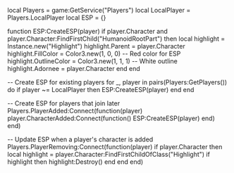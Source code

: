 local Players = game:GetService("Players")
local LocalPlayer = Players.LocalPlayer
local ESP = {}

function ESP:CreateESP(player)
    if player.Character and player.Character:FindFirstChild("HumanoidRootPart") then
        local highlight = Instance.new("Highlight")
        highlight.Parent = player.Character
        highlight.FillColor = Color3.new(1, 0, 0) -- Red color for ESP
        highlight.OutlineColor = Color3.new(1, 1, 1) -- White outline
        highlight.Adornee = player.Character
    end
end

-- Create ESP for existing players
for _, player in pairs(Players:GetPlayers()) do
    if player ~= LocalPlayer then
        ESP:CreateESP(player)
    end
end

-- Create ESP for players that join later
Players.PlayerAdded:Connect(function(player)
    player.CharacterAdded:Connect(function()
        ESP:CreateESP(player)
    end)
end)

-- Update ESP when a player's character is added
Players.PlayerRemoving:Connect(function(player)
    if player.Character then
        local highlight = player.Character:FindFirstChildOfClass("Highlight")
        if highlight then
            highlight:Destroy()
        end
    end
end)
